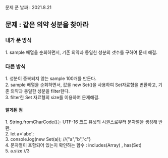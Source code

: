 문제 푼 날짜 : 2021.8.21

<h2>문제 : 같은 의약 성분을 찾아라</h2>

<h3>내가 푼 방식</h3>
<div>1. sample 배열을 순회하면서, 기존 의약과 동일한 성분의 갯수를 구하여 문제 해결.</div>

<h3>다른 방식</h3>
<div>1. 성분이 중복되지 않는 sample 100개를 만든다.</div>
<div>2. sample 배열을 순회하면서, 값을 new Set()을 사용하여 Set자료형을 변환하고, 기존 의약과 동일한 성분을 filter한다. </div>
<div>3. filter한 Set 자료형의 size를 이용하여 문제해결.</div>

<h4>알게된 점</h4>
<div>1. String.fromCharCode()는 UTF-16 코드 유닛의 시퀀스로부터 문자열을 생성해 반환.</div>
<div>2. let a='abc';</div>
<div>3. console.log(new Set(a));        //{"a","b","c"}</div>
<div>4. 문자열이 포함되어 있는지 확인하는 함수  : includes(Array) , has(Set)</div>
<div>5. a.size      //3</div>
